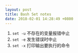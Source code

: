 ```yaml
---
layout: post
title: Bash Set notes
date: 2018-02-01 14:28:49 +0800
---
```


1. `set -u` 不存在的变量报错中止
2. `set -e` 发生错误时中止
3. `set -x` 打印输出要执行的命令